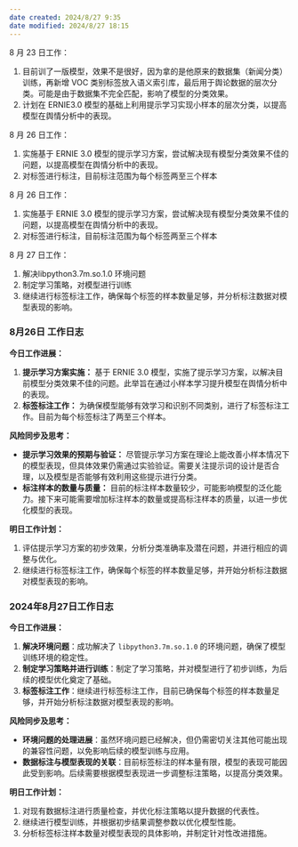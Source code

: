```yaml
---
date created: 2024/8/27 9:35
date modified: 2024/8/27 18:15
---
```


8 月 23 日工作：

1. 目前训了一版模型，效果不是很好，因为拿的是他原来的数据集（新闻分类）训练，再新增 VOC 类别标签放入语义索引库，最后用于舆论数据的层次分类。可能是由于数据集不完全匹配，影响了模型的分类效果。
2. 计划在 ERNIE3.0 模型的基础上利用提示学习实现小样本的层次分类，以提高模型在舆情分析中的表现。

8 月 26 日工作：

1. 实施基于 ERNIE 3.0 模型的提示学习方案，尝试解决现有模型分类效果不佳的问题，以提高模型在舆情分析中的表现。
2. 对标签进行标注，目前标注范围为每个标签两至三个样本

8 月 26 日工作：

1. 实施基于 ERNIE 3.0 模型的提示学习方案，尝试解决现有模型分类效果不佳的问题，以提高模型在舆情分析中的表现。
2. 对标签进行标注，目前标注范围为每个标签两至三个样本

8 月 27 日工作：

1. 解决libpython3.7m.so.1.0 环境问题
2. 制定学习策略，对模型进行训练
4. 继续进行标签标注工作，确保每个标签的样本数量足够，并分析标注数据对模型表现的影响。

### 8月26日 工作日志

**今日工作进展：**

1. **提示学习方案实施：** 基于 ERNIE 3.0 模型，实施了提示学习方案，以解决目前模型分类效果不佳的问题。此举旨在通过小样本学习提升模型在舆情分析中的表现。
2. **标签标注工作：** 为确保模型能够有效学习和识别不同类别，进行了标签标注工作。目前为每个标签标注了两至三个样本。

**风险同步及思考：**

- **提示学习效果的预期与验证：** 尽管提示学习方案在理论上能改善小样本情况下的模型表现，但具体效果仍需通过实验验证。需要关注提示词的设计是否合理，以及模型是否能够有效利用这些提示进行分类。
- **标注样本的数量与质量：** 目前的标注样本数量较少，可能影响模型的泛化能力。接下来可能需要增加标注样本的数量或提高标注样本的质量，以进一步优化模型的表现。

**明日工作计划：**

1. 评估提示学习方案的初步效果，分析分类准确率及潜在问题，并进行相应的调整与优化。
2. 继续进行标签标注工作，确保每个标签的样本数量足够，并开始分析标注数据对模型表现的影响。

### 2024年8月27日工作日志

**今日工作进展：**

1. **解决环境问题**：成功解决了 `libpython3.7m.so.1.0` 的环境问题，确保了模型训练环境的稳定性。
2. **制定学习策略并进行训练**：制定了学习策略，并对模型进行了初步训练，为后续的模型优化奠定了基础。
3. **标签标注工作**：继续进行标签标注工作，目前已确保每个标签的样本数量足够，并开始分析标注数据对模型表现的影响。

**风险同步及思考：**

- **环境问题的处理进展**：虽然环境问题已经解决，但仍需密切关注其他可能出现的兼容性问题，以免影响后续的模型训练与应用。
- **数据标注与模型表现的关联**：目前标签标注的样本量有限，模型的表现可能因此受到影响。后续需要根据模型表现进一步调整标注策略，以提高分类效果。

**明日工作计划：**

1. 对现有数据标注进行质量检查，并优化标注策略以提升数据的代表性。
2. 继续进行模型训练，并根据初步结果调整参数以优化模型性能。
3. 分析标签标注样本数量对模型表现的具体影响，并制定针对性改进措施。